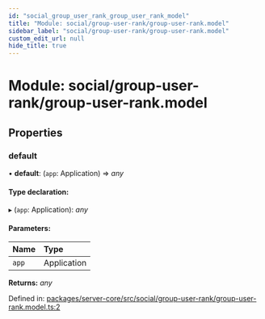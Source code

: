 ```yaml
---
id: "social_group_user_rank_group_user_rank_model"
title: "Module: social/group-user-rank/group-user-rank.model"
sidebar_label: "social/group-user-rank/group-user-rank.model"
custom_edit_url: null
hide_title: true
---
```


# Module: social/group-user-rank/group-user-rank.model

## Properties

### default

• **default**: (`app`: Application) => *any*

#### Type declaration:

▸ (`app`: Application): *any*

#### Parameters:

Name | Type |
:------ | :------ |
`app` | Application |

**Returns:** *any*

Defined in: [packages/server-core/src/social/group-user-rank/group-user-rank.model.ts:2](https://github.com/xr3ngine/xr3ngine/blob/673ad6a5f/packages/server-core/src/social/group-user-rank/group-user-rank.model.ts#L2)
